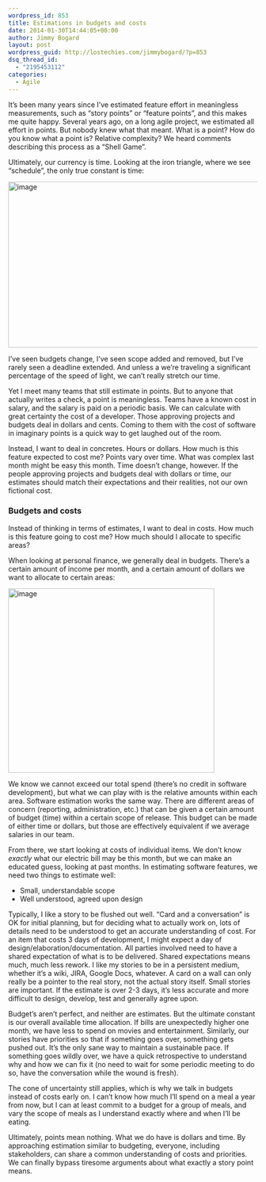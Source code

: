 ```yaml
---
wordpress_id: 853
title: Estimations in budgets and costs
date: 2014-01-30T14:44:05+00:00
author: Jimmy Bogard
layout: post
wordpress_guid: http://lostechies.com/jimmybogard/?p=853
dsq_thread_id:
  - "2195453112"
categories:
  - Agile
---
```

It’s been many years since I’ve estimated feature effort in meaningless measurements, such as “story points” or “feature points”, and this makes me quite happy. Several years ago, on a long agile project, we estimated all effort in points. But nobody knew what that meant. What is a point? How do you know what a point is? Relative complexity? We heard comments describing this process as a “Shell Game”.

Ultimately, our currency is time. Looking at the iron triangle, where we see “schedule”, the only true constant is time:

[<img style="border-top: 0px;border-right: 0px;border-bottom: 0px;padding-top: 0px;padding-left: 0px;border-left: 0px;padding-right: 0px" border="0" alt="image" src="http://lostechies.com/jimmybogard/files/2014/01/image_thumb.png" width="534" height="335" />](http://lostechies.com/jimmybogard/files/2014/01/image.png)

I’ve seen budgets change, I’ve seen scope added and removed, but I’ve rarely seen a deadline extended. And unless a we’re traveling a significant percentage of the speed of light, we can’t really stretch our time.

Yet I meet many teams that still estimate in points. But to anyone that actually writes a check, a point is meaningless. Teams have a known cost in salary, and the salary is paid on a periodic basis. We can calculate with great certainty the cost of a developer. Those approving projects and budgets deal in dollars and cents. Coming to them with the cost of software in imaginary points is a quick way to get laughed out of the room.

Instead, I want to deal in concretes. Hours or dollars. How much is this feature expected to cost me? Points vary over time. What was complex last month might be easy this month. Time doesn’t change, however. If the people approving projects and budgets deal with dollars or time, our estimates should match their expectations and their realities, not our own fictional cost.

### Budgets and costs

Instead of thinking in terms of estimates, I want to deal in costs. How much is this feature going to cost me? How much should I allocate to specific areas?

When looking at personal finance, we generally deal in budgets. There’s a certain amount of income per month, and a certain amount of dollars we want to allocate to certain areas:

[<img style="border-top: 0px;border-right: 0px;border-bottom: 0px;padding-top: 0px;padding-left: 0px;border-left: 0px;padding-right: 0px" border="0" alt="image" src="http://lostechies.com/jimmybogard/files/2014/01/image_thumb1.png" width="416" height="372" />](http://lostechies.com/jimmybogard/files/2014/01/image1.png)

We know we cannot exceed our total spend (there’s no credit in software development), but what we can play with is the relative amounts within each area. Software estimation works the same way. There are different areas of concern (reporting, administration, etc.) that can be given a certain amount of budget (time) within a certain scope of release. This budget can be made of either time or dollars, but those are effectively equivalent if we average salaries in our team.

From there, we start looking at costs of individual items. We don’t know _exactly_ what our electric bill may be this month, but we can make an educated guess, looking at past months. In estimating software features, we need two things to estimate well:

  * Small, understandable scope
  * Well understood, agreed upon design

Typically, I like a story to be flushed out well. “Card and a conversation” is OK for initial planning, but for deciding what to actually work on, lots of details need to be understood to get an accurate understanding of cost. For an item that costs 3 days of development, I might expect a day of design/elaboration/documentation. All parties involved need to have a shared expectation of what is to be delivered. Shared expectations means much, much less rework. I like my stories to be in a persistent medium, whether it’s a wiki, JIRA, Google Docs, whatever. A card on a wall can only really be a pointer to the real story, not the actual story itself. Small stories are important. If the estimate is over 2-3 days, it’s less accurate and more difficult to design, develop, test and generally agree upon.

Budget’s aren’t perfect, and neither are estimates. But the ultimate constant is our overall available time allocation. If bills are unexpectedly higher one month, we have less to spend on movies and entertainment. Similarly, our stories have priorities so that if something goes over, something gets pushed out. It’s the only sane way to maintain a sustainable pace. If something goes wildly over, we have a quick retrospective to understand why and how we can fix it (no need to wait for some periodic meeting to do so, have the conversation while the wound is fresh).

The cone of uncertainty still applies, which is why we talk in budgets instead of costs early on. I can’t know how much I’ll spend on a meal a year from now, but I can at least commit to a budget for a group of meals, and vary the scope of meals as I understand exactly where and when I’ll be eating.

Ultimately, points mean nothing. What we do have is dollars and time. By approaching estimation similar to budgeting, everyone, including stakeholders, can share a common understanding of costs and priorities. We can finally bypass tiresome arguments about what exactly a story point means.